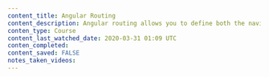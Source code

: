 ```yaml
---
content_title: Angular Routing
content_description: Angular routing allows you to define both the navigation and the modular structure of your application. This training course provides the skills you need to design and build real-world applications using Angular 4 routing. Instructor Greg Bardwell covers setting up and configuring routes, passing data via parameters, protecting routes with authorization, and nesting or child routing. Plus, learn valuable application design strategies such as route guards, modularization, and lazy loading.
conten_type: Course
content_last_watched_date: 2020-03-31 01:09 UTC
conten_completed: 
content_saved: FALSE
notes_taken_videos:
---
```

